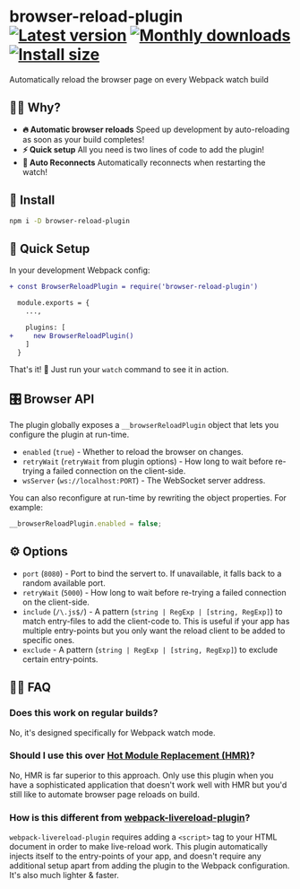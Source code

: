 # browser-reload-plugin [![Latest version](https://badgen.net/npm/v/browser-reload-plugin)](https://npm.im/browser-reload-plugin) [![Monthly downloads](https://badgen.net/npm/dm/browser-reload-plugin)](https://npm.im/browser-reload-plugin) [![Install size](https://packagephobia.now.sh/badge?p=browser-reload-plugin)](https://packagephobia.now.sh/result?p=browser-reload-plugin)

Automatically reload the browser page on every Webpack watch build

## 🙋‍♂️ Why?
- **🔥 Automatic browser reloads** Speed up development by auto-reloading as soon as your build completes!
- **⚡️ Quick setup** All you need is two lines of code to add the plugin!
- **🔌 Auto Reconnects** Automatically reconnects when restarting the watch!

## 🚀 Install
```sh
npm i -D browser-reload-plugin
```

## 🚦 Quick Setup
In your development Webpack config:

```diff
+ const BrowserReloadPlugin = require('browser-reload-plugin')

  module.exports = {
    ...,

    plugins: [
+     new BrowserReloadPlugin()
    ]
  }
```

That's it! 🎉 Just run your `watch` command to see it in action.


## 🎛 Browser API
The plugin globally exposes a `__browserReloadPlugin` object that lets you configure the plugin at run-time.

- `enabled` (`true`) - Whether to reload the browser on changes.
- `retryWait` (`retryWait` from plugin options) - How long to wait before re-trying a failed connection on the client-side.
- `wsServer` (`ws://localhost:PORT`) - The WebSocket server address.

You can also reconfigure at run-time by rewriting the object properties. For example:

```js
__browserReloadPlugin.enabled = false;
```


## ⚙️ Options

- `port` (`8080`) - Port to bind the servert to. If unavailable, it falls back to a random available port.
- `retryWait` (`5000`) - How long to wait before re-trying a failed connection on the client-side.
- `include` (`/\.js$/`) - A pattern (`string | RegExp | [string, RegExp]`) to match entry-files to add the client-code to. This is useful if your app has multiple entry-points but you only want the reload client to be added to specific ones.
- `exclude` - A pattern (`string | RegExp | [string, RegExp]`) to exclude certain entry-points.

## 💁‍♀️ FAQ

### Does this work on regular builds?

No, it's designed specifically for Webpack watch mode.


### Should I use this over [Hot Module Replacement (HMR)](https://webpack.js.org/concepts/hot-module-replacement/)?

No, HMR is far superior to this approach. Only use this plugin when you have a sophisticated application that doesn't work well with HMR but you'd still like to automate browser page reloads on build.


### How is this different from [webpack-livereload-plugin](https://www.npmjs.com/package/webpack-livereload-plugin)?

`webpack-livereload-plugin` requires adding a `<script>` tag to your HTML document in order to make live-reload work. This plugin automatically injects itself to the entry-points of your app, and doesn't require any additional setup apart from adding the plugin to the Webpack configuration. It's also much lighter & faster.
